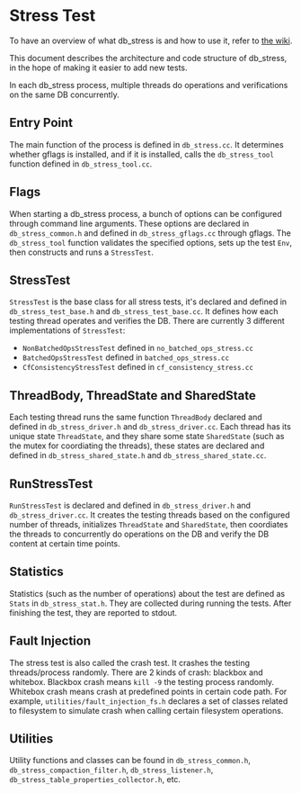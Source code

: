 # Stress Test

To have an overview of what db_stress is and how to use it, refer to [the wiki](https://github.com/facebook/rocksdb/wiki/Stress-test).

This document describes the architecture and code structure of db_stress, in the hope of making it easier to add new tests.

In each db_stress process, multiple threads do operations and verifications on the same DB concurrently.

## Entry Point
The main function of the process is defined in `db_stress.cc`.
It determines whether gflags is installed, and if it is installed, calls the `db_stress_tool` function defined in `db_stress_tool.cc`.

## Flags
When starting a db_stress process, a bunch of options can be configured through command line arguments.
These options are declared in `db_stress_common.h` and defined in `db_stress_gflags.cc` through gflags.
The `db_stress_tool` function validates the specified options, sets up the test `Env`, then constructs and runs a `StressTest`.

## StressTest
`StressTest` is the base class for all stress tests, it's declared and defined in `db_stress_test_base.h` and `db_stress_test_base.cc`.
It defines how each testing thread operates and verifies the DB.
There are currently 3 different implementations of `StressTest`:
- `NonBatchedOpsStressTest` defined in `no_batched_ops_stress.cc`
- `BatchedOpsStressTest` defined in `batched_ops_stress.cc`
- `CfConsistencyStressTest` defined in `cf_consistency_stress.cc`

## ThreadBody, ThreadState and SharedState
Each testing thread runs the same function `ThreadBody` declared and defined in `db_stress_driver.h` and `db_stress_driver.cc`.
Each thread has its unique state `ThreadState`, and they share some state `SharedState` (such as the mutex for coordiating the threads), these states are declared and defined in `db_stress_shared_state.h` and `db_stress_shared_state.cc`.

## RunStressTest
`RunStressTest` is declared and defined in `db_stress_driver.h` and `db_stress_driver.cc`.
It creates the testing threads based on the configured number of threads, initializes `ThreadState` and `SharedState`,
then coordiates the threads to concurrently do operations on the DB and verify the DB content at certain time points.

## Statistics
Statistics (such as the number of operations) about the test are defined as `Stats` in `db_stress_stat.h`.
They are collected during running the tests. After finishing the test, they are reported to stdout.

## Fault Injection
The stress test is also called the crash test. It crashes the testing threads/process randomly.
There are 2 kinds of crash: blackbox and whitebox.
Blackbox crash means `kill -9` the testing process randomly.
Whitebox crash means crash at predefined points in certain code path.
For example, `utilities/fault_injection_fs.h` declares a set of classes related to filesystem to simulate crash when calling certain filesystem operations.

## Utilities
Utility functions and classes can be found in `db_stress_common.h`, `db_stress_compaction_filter.h`, `db_stress_listener.h`, `db_stress_table_properties_collector.h`, etc.
